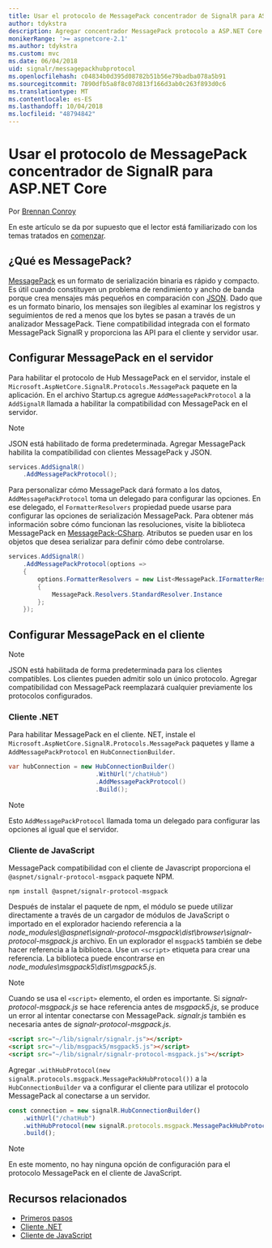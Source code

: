 ```yaml
---
title: Usar el protocolo de MessagePack concentrador de SignalR para ASP.NET Core
author: tdykstra
description: Agregar concentrador MessagePack protocolo a ASP.NET Core SignalR.
monikerRange: '>= aspnetcore-2.1'
ms.author: tdykstra
ms.custom: mvc
ms.date: 06/04/2018
uid: signalr/messagepackhubprotocol
ms.openlocfilehash: c04834b0d395d08782b51b56e79badba078a5b91
ms.sourcegitcommit: 7890dfb5a8f8c07d813f166d3ab0c263f893d0c6
ms.translationtype: MT
ms.contentlocale: es-ES
ms.lasthandoff: 10/04/2018
ms.locfileid: "48794842"
---
```

# <a name="use-messagepack-hub-protocol-in-signalr-for-aspnet-core"></a>Usar el protocolo de MessagePack concentrador de SignalR para ASP.NET Core

Por [Brennan Conroy](https://github.com/BrennanConroy)

En este artículo se da por supuesto que el lector está familiarizado con los temas tratados en [comenzar](xref:tutorials/signalr).

## <a name="what-is-messagepack"></a>¿Qué es MessagePack?

[MessagePack](https://msgpack.org/index.html) es un formato de serialización binaria es rápido y compacto. Es útil cuando constituyen un problema de rendimiento y ancho de banda porque crea mensajes más pequeños en comparación con [JSON](https://www.json.org/). Dado que es un formato binario, los mensajes son ilegibles al examinar los registros y seguimientos de red a menos que los bytes se pasan a través de un analizador MessagePack. Tiene compatibilidad integrada con el formato MessagePack SignalR y proporciona las API para el cliente y servidor usar.

## <a name="configure-messagepack-on-the-server"></a>Configurar MessagePack en el servidor

Para habilitar el protocolo de Hub MessagePack en el servidor, instale el `Microsoft.AspNetCore.SignalR.Protocols.MessagePack` paquete en la aplicación. En el archivo Startup.cs agregue `AddMessagePackProtocol` a la `AddSignalR` llamada a habilitar la compatibilidad con MessagePack en el servidor.

> [!NOTE]
> JSON está habilitado de forma predeterminada. Agregar MessagePack habilita la compatibilidad con clientes MessagePack y JSON.

```csharp
services.AddSignalR()
    .AddMessagePackProtocol();
```

Para personalizar cómo MessagePack dará formato a los datos, `AddMessagePackProtocol` toma un delegado para configurar las opciones. En ese delegado, el `FormatterResolvers` propiedad puede usarse para configurar las opciones de serialización MessagePack. Para obtener más información sobre cómo funcionan las resoluciones, visite la biblioteca MessagePack en [MessagePack-CSharp](https://github.com/neuecc/MessagePack-CSharp). Atributos se pueden usar en los objetos que desea serializar para definir cómo debe controlarse.

```csharp
services.AddSignalR()
    .AddMessagePackProtocol(options =>
    {
        options.FormatterResolvers = new List<MessagePack.IFormatterResolver>()
        {
            MessagePack.Resolvers.StandardResolver.Instance
        };
    });
```

## <a name="configure-messagepack-on-the-client"></a>Configurar MessagePack en el cliente

> [!NOTE]
> JSON está habilitada de forma predeterminada para los clientes compatibles. Los clientes pueden admitir solo un único protocolo. Agregar compatibilidad con MessagePack reemplazará cualquier previamente los protocolos configurados.

### <a name="net-client"></a>Cliente .NET

Para habilitar MessagePack en el cliente. NET, instale el `Microsoft.AspNetCore.SignalR.Protocols.MessagePack` paquetes y llame a `AddMessagePackProtocol` en `HubConnectionBuilder`.

```csharp
var hubConnection = new HubConnectionBuilder()
                        .WithUrl("/chatHub")
                        .AddMessagePackProtocol()
                        .Build();
```

> [!NOTE]
> Esto `AddMessagePackProtocol` llamada toma un delegado para configurar las opciones al igual que el servidor.

### <a name="javascript-client"></a>Cliente de JavaScript

MessagePack compatibilidad con el cliente de Javascript proporciona el `@aspnet/signalr-protocol-msgpack` paquete NPM.

```console
npm install @aspnet/signalr-protocol-msgpack
```

Después de instalar el paquete de npm, el módulo se puede utilizar directamente a través de un cargador de módulos de JavaScript o importado en el explorador haciendo referencia a la *node_modules\\@aspnet\signalr-protocol-msgpack\dist\browser\signalr-protocol-msgpack.js* archivo. En un explorador el `msgpack5` también se debe hacer referencia a la biblioteca. Use un `<script>` etiqueta para crear una referencia. La biblioteca puede encontrarse en *node_modules\msgpack5\dist\msgpack5.js*.

> [!NOTE]
> Cuando se usa el `<script>` elemento, el orden es importante. Si *signalr-protocol-msgpack.js* se hace referencia antes de *msgpack5.js*, se produce un error al intentar conectarse con MessagePack. *signalr.js* también es necesaria antes de *signalr-protocol-msgpack.js*.

```html
<script src="~/lib/signalr/signalr.js"></script>
<script src="~/lib/msgpack5/msgpack5.js"></script>
<script src="~/lib/signalr/signalr-protocol-msgpack.js"></script>
```

Agregar `.withHubProtocol(new signalR.protocols.msgpack.MessagePackHubProtocol())` a la `HubConnectionBuilder` va a configurar el cliente para utilizar el protocolo MessagePack al conectarse a un servidor.

```javascript
const connection = new signalR.HubConnectionBuilder()
    .withUrl("/chatHub")
    .withHubProtocol(new signalR.protocols.msgpack.MessagePackHubProtocol())
    .build();
```

> [!NOTE]
> En este momento, no hay ninguna opción de configuración para el protocolo MessagePack en el cliente de JavaScript.

## <a name="related-resources"></a>Recursos relacionados

* [Primeros pasos](xref:tutorials/signalr)
* [Cliente .NET](xref:signalr/dotnet-client)
* [Cliente de JavaScript](xref:signalr/javascript-client)
